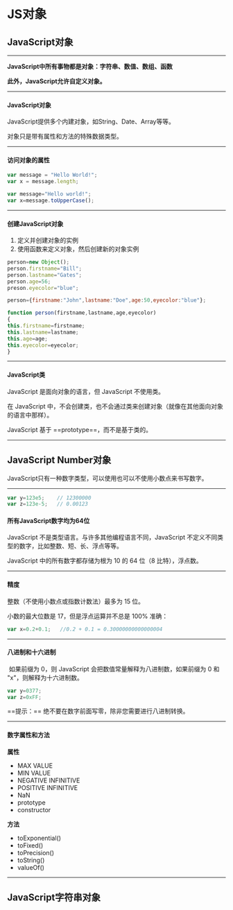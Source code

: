 # JS对象

## JavaScript对象

---

**JavaScript中所有事物都是对象：字符串、数值、数组、函数**

**此外，JavaScript允许自定义对象。**

---

#### JavaScript对象

JavaScript提供多个内建对象，如String、Date、Array等等。

对象只是带有属性和方法的特殊数据类型。

---

#### 访问对象的属性

```javascript
var message = "Hello World!";
var x = message.length;
```

```javascript
var message="Hello world!";
var x=message.toUpperCase();
```

---

#### 创建JavaScript对象

1. 定义并创建对象的实例
2. 使用函数来定义对象，然后创建新的对象实例

```javascript
person=new Object();
person.firstname="Bill";
person.lastname="Gates";
person.age=56;
preson.eyecolor="blue";

person={firstname:"John",lastname:"Doe",age:50,eyecolor:"blue"};
```

```javascript
function person(firstname,lastname,age,eyecolor)
{
this.firstname=firstname;
this.lastname=lastname;
this.age=age;
this.eyecolor=eyecolor;
}
```

----

#### JavaScript类

JavaScript 是面向对象的语言，但 JavaScript 不使用类。

在 JavaScript 中，不会创建类，也不会通过类来创建对象（就像在其他面向对象的语言中那样）。

JavaScript 基于 ==prototype==，而不是基于类的。

---

## JavaScript Number对象

JavaScript只有一种数字类型，可以使用也可以不使用小数点来书写数字。

---

```javascript
var y=123e5;    // 12300000
var z=123e-5;   // 0.00123
```

#### 所有JavaScript数字均为64位

JavaScript 不是类型语言。与许多其他编程语言不同，JavaScript 不定义不同类型的数字，比如整数、短、长、浮点等等。

JavaScript 中的所有数字都存储为根为 10 的 64 位（8 比特），浮点数。

---

####  精度

整数（不使用小数点或指数计数法）最多为 15 位。

小数的最大位数是 17，但是浮点运算并不总是 100% 准确：

```JavaScript
var x=0.2+0.1;   //0.2 + 0.1 = 0.30000000000000004
```

---

#### 八进制和十六进制

​        如果前缀为 0，则 JavaScript 会把数值常量解释为八进制数，如果前缀为 0 和 "x"，则解释为十六进制数。

```javascript
var y=0377;
var z=0xFF;
```

==提示：==        绝不要在数字前面写零，除非您需要进行八进制转换。

---

#### 数字属性和方法

**属性**

- MAX VALUE
- MIN VALUE
- NEGATIVE INFINITIVE
- POSITIVE INFINITIVE
- NaN
- prototype
- constructor

**方法**

- toExponential()
- toFixed()
- toPrecision()
- toString()
- valueOf()

---

## JavaScript字符串对象

























